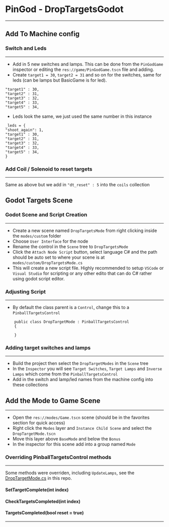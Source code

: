 # PinGod - DropTargetsGodot
---

## Add To Machine config

### Switch and Leds
---

- Add in 5 new switches and lamps. This can be done from the `PinGodGame` inspector or editing the `res://game/PinGodGame.tscn` file and adding.
- Create `target1 = 30`, `target2 = 31` and so on for the switches, same for leds (can be lamps but BasicGame is for led).

```
"target1" : 30,
"target2" : 31,
"target3" : 32,
"target4" : 33,
"target5" : 34,
```

- Leds look the same, we just used the same number in this instance

```
_leds = {
"shoot_again": 1,
"target1" : 30,
"target2" : 31,
"target3" : 32,
"target4" : 33,
"target5" : 34,
}
```

### Add Coil / Solenoid to reset targets
---

Same as above but we add in `"dt_reset" : 5` into the `coils` collection

## Godot Targets Scene

### Godot Scene and Script Creation
---

- Create a new scene named `DropTargetsMode` from right clicking inside the `modes/custom` folder
- Choose `User Interface` for the node
- Rename the control in the `Scene` tree to `DropTargetsMode`
- Click the `Attach Node Script` button, select language C# and the path should be auto set to where your scene is at `modes/custom/DropTargetsMode.cs`
- This will create a new script file. Highly recommended to setup `VSCode` or `Visual Studio` for scripting or any other edito that can do C# rather using godot script editor.


### Adjusting Script
---

- By default the class parent is a `Control`, change this to a `PinballTargetsControl`

```
    public class DropTargetMode : PinballTargetsControl
    {

    }
```

### Adding target switches and lamps
---

- Build the project then select the `DropTargetModes` in the `Scene` tree
- In the `Inspector` you will see `Target Switches`, `Target Lamps` and `Inverse Lamps` which come from the `PinballTargetsControl`
- Add in the switch and lamp/led names from the machine config into these collections

## Add the Mode to Game Scene
---

- Open the `res://modes/Game.tscn` scene (should be in the favorites section for quick access)
- Right click the `Modes` layer and `Instance Child Scene` and select the `DropTargetMode.tscn`
- Move this layer above `BaseMode` and below the `Bonus`
- In the inspector for this scene add into a group named `Mode` 

### Overriding PinballTargetsControl methods
---

Some methods were overriden, including `UpdateLamps`, see the [DropTargetMode.cs](/modes/custom/DropTargetsMode.cs) in this repo.

#### SetTargetComplete(int index)

#### CheckTargetsCompleted(int index)

#### TargetsCompleted(bool reset = true)
---

